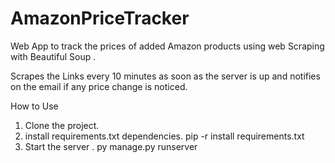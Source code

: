 # AmazonPriceTracker

Web App to track the prices of added Amazon products using web Scraping with Beautiful Soup .

Scrapes the Links every 10 minutes as soon as the server is up and notifies on the email if any price change is noticed.


How to Use 
1. Clone the project.
2. install requirements.txt dependencies. pip -r install requirements.txt
3. Start the server . py manage.py runserver
